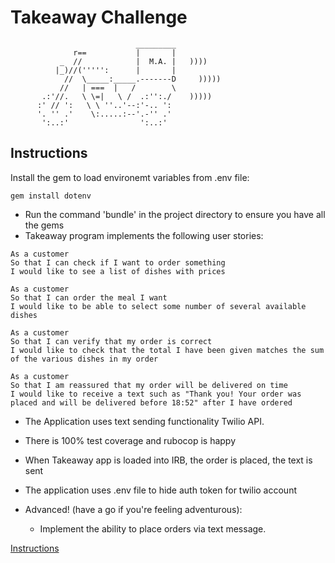 Takeaway Challenge
==================
```
                            _________
              r==           |       |
           _  //            |  M.A. |   ))))
          |_)//(''''':      |       |
            //  \_____:_____.-------D     )))))
           //   | ===  |   /        \
       .:'//.   \ \=|   \ /  .:'':./    )))))
      :' // ':   \ \ ''..'--:'-.. ':
      '. '' .'    \:.....:--'.-'' .'
       ':..:'                ':..:'

 ```

Instructions
-------
Install the gem to load environemt variables from .env file:
```
gem install dotenv
```

* Run the command 'bundle' in the project directory to ensure you have all the gems
* Takeaway program implements the following user stories:

```
As a customer
So that I can check if I want to order something
I would like to see a list of dishes with prices

As a customer
So that I can order the meal I want
I would like to be able to select some number of several available dishes

As a customer
So that I can verify that my order is correct
I would like to check that the total I have been given matches the sum of the various dishes in my order

As a customer
So that I am reassured that my order will be delivered on time
I would like to receive a text such as "Thank you! Your order was placed and will be delivered before 18:52" after I have ordered
```

  * The Application uses text sending functionality Twilio API.
  * There is 100% test coverage and rubocop is happy
  * When Takeaway app is loaded into IRB, the order is placed, the text is sent
  * The application uses .env file to hide auth token for twilio account


* Advanced! (have a go if you're feeling adventurous):
  * Implement the ability to place orders via text message.

[Instructions](https://github.com/makersacademy/takeaway-challenge)
